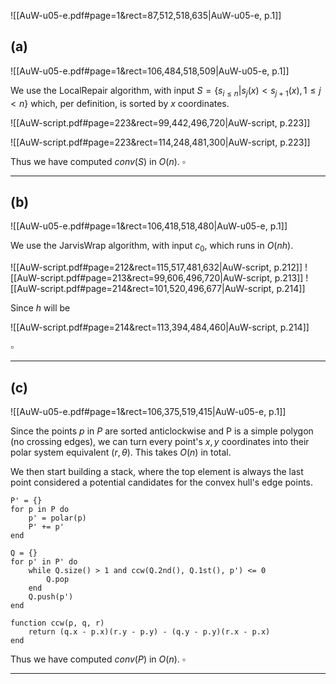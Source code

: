 ![[AuW-u05-e.pdf#page=1&rect=87,512,518,635|AuW-u05-e, p.1]]

## (a)
![[AuW-u05-e.pdf#page=1&rect=106,484,518,509|AuW-u05-e, p.1]]

We use the LocalRepair algorithm, with input $S=\{s_{i\leq n} | s_{j}(x)< s_{j+1}(x), 1\le j < n\}$ which, per definition, is sorted by $x$ coordinates.

![[AuW-script.pdf#page=223&rect=99,442,496,720|AuW-script, p.223]]

![[AuW-script.pdf#page=223&rect=114,248,481,300|AuW-script, p.223]]

Thus we have computed $conv(S)$ in $O(n)$.
$\square$
___


## (b)
![[AuW-u05-e.pdf#page=1&rect=106,418,518,480|AuW-u05-e, p.1]]

We use the JarvisWrap algorithm, with input $c_0$, which runs in $O(nh)$.


![[AuW-script.pdf#page=212&rect=115,517,481,632|AuW-script, p.212]]
![[AuW-script.pdf#page=213&rect=99,606,496,720|AuW-script, p.213]]
![[AuW-script.pdf#page=214&rect=101,520,496,677|AuW-script, p.214]]

Since $h$ will be

![[AuW-script.pdf#page=214&rect=113,394,484,460|AuW-script, p.214]]

$\square$
___


## (c)
![[AuW-u05-e.pdf#page=1&rect=106,375,519,415|AuW-u05-e, p.1]]

Since the points $p$ in $P$ are sorted anticlockwise and P is a simple polygon (no crossing edges), we can turn every point's $x, y$ coordinates into their polar system equivalent ($r, \theta$). This takes $O(n)$ in total. 

We then start building a stack, where the top element is always the last point considered a potential candidates for the convex hull's edge points.
```
P' = {}
for p in P do
	p' = polar(p)
	P' += p'
end

Q = {}
for p' in P' do
	while Q.size() > 1 and ccw(Q.2nd(), Q.1st(), p') <= 0
		Q.pop
	end
	Q.push(p')
end

function ccw(p, q, r)
	return (q.x - p.x)(r.y - p.y) - (q.y - p.y)(r.x - p.x)
end
```







Thus we have computed $conv(P)$ in $O(n)$.
$\square$
___

